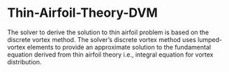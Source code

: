 # Thin-Airfoil-Theory-DVM

The solver to derive the solution to thin airfoil problem is based on the discrete vortex method. The solver’s discrete vortex method uses lumped-vortex elements to provide an approximate solution to the fundamental equation derived from thin airfoil theory i.e., integral equation for vortex distribution.

